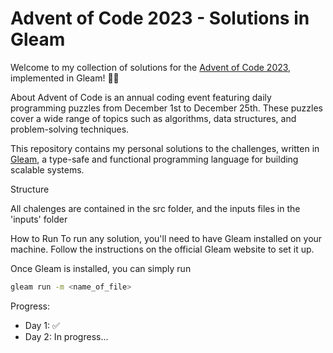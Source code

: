 # Advent of Code 2023 - Solutions in Gleam
Welcome to my collection of solutions for the [Advent of Code 2023](https://adventofcode.com/2023/), implemented in Gleam! 🎄✨

About
Advent of Code is an annual coding event featuring daily programming puzzles from December 1st to December 25th. These puzzles cover a wide range of topics such as algorithms, data structures, and problem-solving techniques.

This repository contains my personal solutions to the challenges, written in [Gleam](https://gleam.run/), a type-safe and functional programming language for building scalable systems.

Structure

All chalenges are contained in the src folder, and the inputs files in the 'inputs' folder

How to Run
To run any solution, you'll need to have Gleam installed on your machine. Follow the instructions on the official Gleam website to set it up.

Once Gleam is installed, you can simply run

```bash
gleam run -m <name_of_file>
```

Progress:

* Day 1: ✅
* Day 2: In progress...